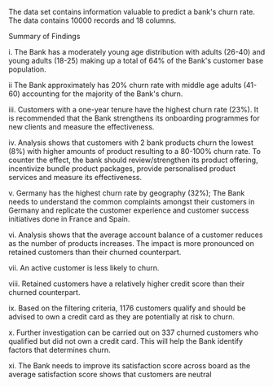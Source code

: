 The data set contains information valuable to predict a bank's churn rate. The data contains 10000 records and 18 columns.




Summary of Findings

i.    The Bank has a moderately young age distribution with adults (26-40) and young adults (18-25) making up a total of 64% of the Bank's customer base population.

ii    The Bank approximately has 20% churn rate with middle age adults (41-60) accounting for the majority of the  Bank's churn.

iii.  Customers with a one-year tenure have the highest churn rate (23%). It is recommended that the Bank strengthens its onboarding programmes for new clients and measure the effectiveness.

iv.   Analysis shows that customers with 2 bank products churn the lowest (8%) with higher amounts of product resulting to a 80-100% churn rate. To counter the effect, the bank should review/strengthen its product offering, incentivize bundle product packages, provide personalised product services and measure its effectiveness.

v.    Germany has the highest churn rate by geography (32%); The Bank needs to understand the common complaints amongst their customers in Germany and replicate the customer experience and customer success initiatives done in France and Spain.  

vi.   Analysis shows that the average account balance of a customer reduces as the number of products increases. The impact is more pronounced on retained customers than their churned counterpart.  

vii.  An active customer is less likely to churn.  

viii. Retained customers have a relatively higher credit score than their churned counterpart. 

ix.   Based on the filtering criteria, 1176 customers qualify and should be advised to own a credit card as they are potentially at risk to churn. 

x.    Further investigation can be carried out on 337 churned customers who qualified but did not own a credit card. This will help the Bank identify factors that determines churn. 

xi.   The Bank needs to improve its satisfaction score across board as the average satisfaction score shows that customers are neutral
